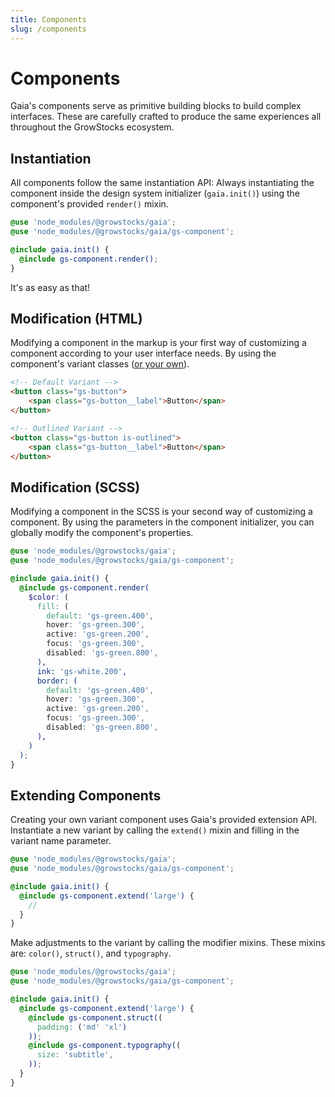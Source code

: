 ```yaml
---
title: Components
slug: /components
---
```

# Components
Gaia's components serve as primitive building blocks to build complex interfaces. These are carefully crafted to produce
the same experiences all throughout the GrowStocks ecosystem.

## Instantiation
All components follow the same instantiation API: Always instantiating the component inside the design system
initializer (`gaia.init()`) using the component's provided `render()` mixin.

```scss
@use 'node_modules/@growstocks/gaia';
@use 'node_modules/@growstocks/gaia/gs-component';

@include gaia.init() {
  @include gs-component.render();
}
```

It's as easy as that!

## Modification (HTML)
Modifying a component in the markup is your first way of customizing a component according to your user interface needs. By using the component's variant classes ([or your own](#extending-components)).
```html
<!-- Default Variant -->
<button class="gs-button">
    <span class="gs-button__label">Button</span>
</button>

<!-- Outlined Variant -->
<button class="gs-button is-outlined">
    <span class="gs-button__label">Button</span>
</button>
```

## Modification (SCSS)
Modifying a component in the SCSS is your second way of customizing a component. By using the parameters in the component initializer, you can globally modify the component's properties.
```scss
@use 'node_modules/@growstocks/gaia';
@use 'node_modules/@growstocks/gaia/gs-component';

@include gaia.init() {
  @include gs-component.render(
    $color: (
      fill: (
        default: 'gs-green.400',
        hover: 'gs-green.300',
        active: 'gs-green.200',
        focus: 'gs-green.300',
        disabled: 'gs-green.800',
      ),
      ink: 'gs-white.200',
      border: (
        default: 'gs-green.400',
        hover: 'gs-green.300',
        active: 'gs-green.200',
        focus: 'gs-green.300',
        disabled: 'gs-green.800',
      ),
    )
  );
}
```

## Extending Components
Creating your own variant component uses Gaia's provided extension API. Instantiate a new variant by calling the `extend()` mixin and filling in the variant name parameter.

```scss
@use 'node_modules/@growstocks/gaia';
@use 'node_modules/@growstocks/gaia/gs-component';

@include gaia.init() {
  @include gs-component.extend('large') {
    //
  }
}
```

Make adjustments to the variant by calling the modifier mixins. These mixins are: `color()`, `struct()`, and `typography`.

```scss
@use 'node_modules/@growstocks/gaia';
@use 'node_modules/@growstocks/gaia/gs-component';

@include gaia.init() {
  @include gs-component.extend('large') {
    @include gs-component.struct((
      padding: ('md' 'xl')
    ));
    @include gs-component.typography((
      size: 'subtitle',
    ));
  }
}
```